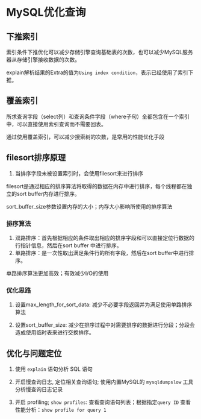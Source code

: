 # MySQL优化查询

## 下推索引

索引条件下推优化可以减少存储引擎查询基础表的次数，也可以减少MySQL服务器从存储引擎接收数据的次数。

explain解析结果的Extra的值为`Using index condition`，表示已经使用了索引下推。

## 覆盖索引

所求查询字段（select列）和查询条件字段（where子句）全都包含在一个索引中，可以直接使用索引查询而不需要回表。

通过使用覆盖索引，可以减少搜索树的次数，是常用的性能优化手段


## filesort排序原理

1. 当排序字段未被设置索引时，会使用filesort来进行排序

filesort是通过相应的排序算法将取得的数据在内存中进行排序，每个线程都在独立的sort buffer内存进行排序。

sort_buffer_size参数设置内存的大小；内存大小影响所使用的排序算法

### 排序算法

1. 双路排序：首先根据相应的条件取出相应的排序字段和可以直接定位行数据的行指针信息，然后在sort buffer 中进行排序。
2. 单路排序：是一次性取出满足条件行的所有字段，然后在sort buffer中进行排序。

单路排序算法更加高效；有效减少I/O的使用

### 优化思路

1. 设置max_length_for_sort_data: 减少不必要字段返回并为满足使用单路排序算法

2. 设置sort_buffer_size: 减少在排序过程中对需要排序的数据进行分段；分段会造成使用临时表来进行交换排序。

## 优化与问题定位

1. 使用 `explain` 语句分析 SQL 语句

2. 开启慢查询日志, 定位相关查询语句; 使用内置MySQL的 `mysqldumpslow` 工具分析慢查询日志记录

3. 开启 profiling; `show profiles`: 查看查询语句列表；根据指定`query ID` 查看性能分析：`show profile for query 1`
